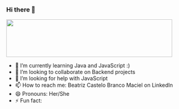 ### Hi there 👋

<a href="https://codetrace.com/users/beatrizmaciel"><img src="https://codetrace.com/widget/beatrizmaciel" width="440" height="100" /></a>


- 🌱 I’m currently learning Java and JavaScript :)
- 👯 I’m looking to collaborate on Backend projects
- 🤔 I’m looking for help with JavaScript
- 📫 How to reach me: Beatriz Castelo Branco Maciel on LinkedIn
- 😄 Pronouns: Her/She
- ⚡ Fun fact: 
